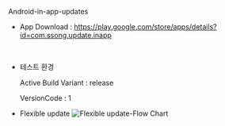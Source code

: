 Android-in-app-updates


* App Download : https://play.google.com/store/apps/details?id=com.ssong.update.inapp
<br>

* 테스트 환경 

  Active Build Variant : release
  
  VersionCode : 1


* Flexible update 
![Flexible update-Flow Chart](https://user-images.githubusercontent.com/50819260/101275959-3facd400-37ed-11eb-9a58-45e66496acea.png)
